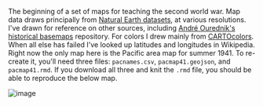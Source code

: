 The beginning of a set of maps for teaching the second world war. Map data draws principally from [Natural Earth datasets](https://www.naturalearthdata.com/), at various resolutions. I've drawn for reference on other sources, including [André Ourednik's historical basemaps](https://github.com/aourednik/historical-basemaps) repository. For colors I drew mainly from [CARTOcolors](https://carto.com/carto-colors/). When all else has failed I've looked up latitudes and longitudes in Wikipedia.
Right now the only map here is the Pacific area map for summer 1941. To re-create it, you'll need three files: `pacnames.csv`, `pacmap41.geojson`, and `pacmap41.rmd`. If you download all three and knit the `.rmd` file, you should be able to reproduce the below map. 

![image](https://user-images.githubusercontent.com/86692030/172961377-3babee61-02ff-48a5-b843-7c8de25d757d.png)
